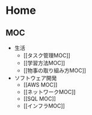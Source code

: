 # Home

## MOC

- 生活
  - [[タスク管理MOC]]
  - [[学習方法MOC]]
  - [[物事の取り組み方MOC]]
- ソフトウェア開発
  - [[AWS MOC]]
  - [[ネットワークMOC]]
  - [[SQL MOC]]
  - [[インフラMOC]]